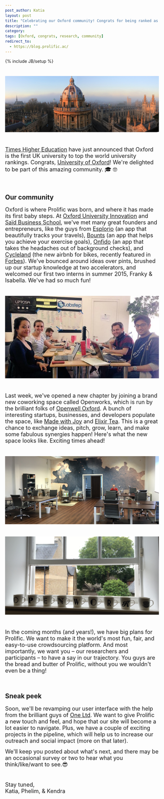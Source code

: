 ```yaml
---
post_author: Katia
layout: post
title: "Celebrating our Oxford community! Congrats for being ranked as #1 in the world, Oxford Uni (and we have big plans for Prolific – stay tuned)"
description: ""
category: 
tags: [Oxford, congrats, research, community]
redirect_to:
  - https://blog.prolific.ac/
---
```

{% include JB/setup %}
<div class="row">
	<div class="col-md-12">
 		<img class="img-responsive col-md-14" style="display: block;margin-left: auto;margin-right: auto;margin-top:40px;margin-bottom:15px;" src="/assets/img/Oxford.jpg">
	 </div>
</div>
<br>
<p><font size="4"><a href="https://www.timeshighereducation.com/news/world-university-rankings-2016-2017-results-announced">Times Higher Education</a> have just announced that Oxford is the first UK university to top the world university rankings. Congrats, <a href="http://www.ox.ac.uk/">University of Oxford</a>! We're delighted to be part of this amazing community. 🎓 🤓 </font></p><br>

## Our community
<p><font size="4">Oxford is where Prolific was born, and where it has made its first baby steps. At <a href="http://innovation.ox.ac.uk/">Oxford University Innovation</a> and <a href="http://www.sbs.ox.ac.uk/">Saïd Business School</a>, we've met many great founders and entrepreneurs, like the guys from <a href="https://esplor.io/">Esplorio</a> (an app that beautifully tracks your travels), <a href="https://www.bounts.it/">Bounts</a> (an app that helps you achieve your exercise goals), <a href="https://onfido.com/">Onfido</a> (an app that takes the headaches out of background checks), and <a href="http://www.cycle.land/#cyclesunshine">Cycleland</a> (the new airbnb for bikes, recently featured in <a href="http://www.forbes.com/sites/alisoncoleman/2016/08/12/how-a-non-techie-oxford-graduate-built-a-booming-online-bike-sharing-scheme/#1a3019cf454c">Forbes</a>). We've bounced around ideas over pints, brushed up our startup knowledge at two accelerators, and welcomed our first two interns in summer 2015, Franky & Isabella. We've had so much fun! </font></p> 

<div class="row">
	<div class="col-md-12">
 		<img class="img-responsive col-md-14" style="display: block;margin-left: auto;margin-right: auto;margin-top:40px;margin-bottom:15px;" src="/assets/img/Prolific_team.jpg">
	 </div>
</div>
<br>
<p><font size="4">Last week, we've opened a new chapter by joining a brand new coworking space called Openworks, which is run by the brilliant folks of <a href="http://www.openwell.co/">Openwell Oxford</a>. A bunch of interesting startups, businesses, and developers populate the space, like <a href="https://madewithjoy.org/">Made with Joy</a> and <a href="http://www.elixirtea.co.uk/">Elixir Tea</a>. This is a great chance to exchange ideas, pitch, grow, learn, and make some fabulous synergies happen! Here's what the new space looks like. Exciting times ahead! </font></p>   

<div class="row">
	<div class="col-md-12">
 		<img class="img-responsive col-md-14" style="display: block;margin-left: auto;margin-right: auto;margin-top:40px;margin-bottom:15px;" src="/assets/img/Openworks1.jpg">
	 </div>
</div>

<div class="row">
	<div class="col-md-12">
 		<img class="img-responsive col-md-14" style="display: block;margin-left: auto;margin-right: auto;margin-top:40px;margin-bottom:15px;" src="/assets/img/Openworks4.jpg">
	 </div>
</div>
<br>
<p><font size="4">In the coming months (and years!), we have big plans for Prolific. We want to make it the world's most fun, fair, and easy-to-use crowdsourcing platform. And most importantly, we want you – our researchers and participants – to have a say in our trajectory. You guys are the bread and butter of Prolific, without you we wouldn't even be a thing!</font></p><br>

## Sneak peek
<p><font size="4">Soon, we'll be revamping our user interface with the help from the brilliant guys of <a href="http://oneltd.co.uk">One Ltd</a>. We want to give Prolific a new touch and feel, and hope that our site will become a lot easier to navigate. Plus, we have a couple of exciting projects in the pipeline, which will help us to increase our outreach and social impact (more on that later).</font></p>

<p><font size="4">We'll keep you posted about what's next, and there may be an occasional survey or two to hear what you think/like/want to see.😎</font></p><br>

<p><font size="4">Stay tuned, <br>Katia, Phelim, & Kendra</font></p>

